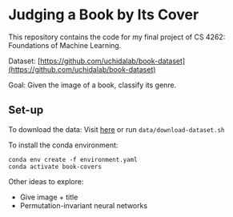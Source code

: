 # Judging a Book by Its Cover
This repository contains the code for my final project of CS 4262: Foundations of Machine Learning. 

Dataset: [https://github.com/uchidalab/book-dataset](https://github.com/uchidalab/book-dataset)

Goal: Given the image of a book, classify its genre.

## Set-up
To download the data: Visit [here](https://drive.google.com/file/d/1hK5ILpMSSxpeQ_2MTw8q95hMDnGyqu2o/view?usp=sharing) or run `data/download-dataset.sh`

To install the conda environment:
```
conda env create -f environment.yaml
conda activate book-covers
```

Other ideas to explore: 
- Give image + title
- Permutation-invariant neural networks
